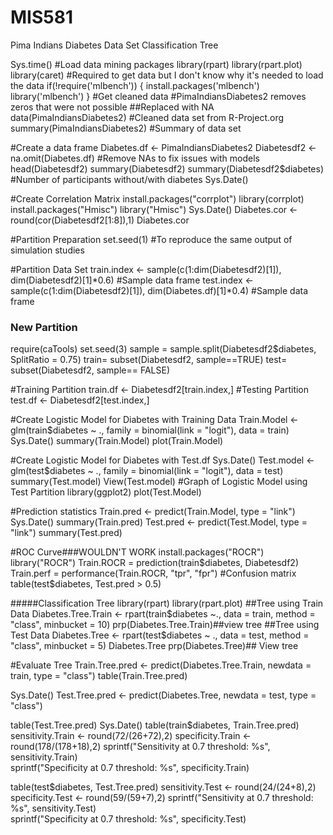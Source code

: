 # MIS581
Pima Indians Diabetes Data Set Classification Tree

Sys.time()
#Load data mining packages
library(rpart)
library(rpart.plot)
library(caret)
#Required to get data but I don't know why it's needed to load the data
if(!require('mlbench')) {
  install.packages('mlbench')
  library('mlbench')
}
#Get cleaned data
#PimaIndiansDiabetes2 removes zeros that were not possible
##Replaced with NA
data(PimaIndiansDiabetes2) #Cleaned data set from R-Project.org
summary(PimaIndiansDiabetes2) #Summary of data set

#Create a data frame
Diabetes.df <- PimaIndiansDiabetes2
Diabetesdf2 <- na.omit(Diabetes.df) #Remove NAs to fix issues with models
head(Diabetesdf2)
summary(Diabetesdf2)
summary(Diabetesdf2$diabetes) #Number of participants without/with diabetes
Sys.Date()

#Create Correlation Matrix 
install.packages("corrplot")
library(corrplot)
install.packages("Hmisc")
library("Hmisc")
Sys.Date()
Diabetes.cor <- round(cor(Diabetesdf2[1:8]),1)
Diabetes.cor

#Partition Preparation
set.seed(1) #To reproduce the same output of simulation studies

#Partition Data Set
train.index <- sample(c(1:dim(Diabetesdf2)[1]),
                      dim(Diabetesdf2)[1]*0.6) #Sample data frame
test.index <- sample(c(1:dim(Diabetesdf2)[1]),
                     dim(Diabetes.df)[1]*0.4) #Sample data frame
### New Partition
require(caTools)
set.seed(3)
sample = sample.split(Diabetesdf2$diabetes, SplitRatio = 0.75)
train= subset(Diabetesdf2, sample==TRUE)
test= subset(Diabetesdf2, sample== FALSE)

#Training Partition
train.df <- Diabetesdf2[train.index,]
#Testing Partition
test.df <- Diabetesdf2[test.index,]

#Create Logistic Model for Diabetes with Training Data
Train.Model <- glm(train$diabetes ~ ., 
                family = binomial(link = "logit"), data = train)
Sys.Date()
summary(Train.Model)
plot(Train.Model)

#Create Logistic Model for Diabetes with Test.df
Sys.Date()
Test.model <- glm(test$diabetes ~ .,
                 family = binomial(link = "logit"), data = test)
summary(Test.model)
View(Test.model)
#Graph of Logistic Model using Test Partition
library(ggplot2)
plot(Test.Model)


#Prediction statistics
Train.pred <- predict(Train.Model, type = "link")
Sys.Date()
summary(Train.pred)
Test.pred <- predict(Test.Model, type = "link")
summary(Test.pred)

#ROC Curve###WOULDN'T WORK
install.packages("ROCR")
library("ROCR")
Train.ROCR = prediction(train$diabetes, Diabetesdf2)
Train.perf = performance(Train.ROCR, "tpr", "fpr")
#Confusion matrix
table(test$diabetes, Test.pred > 0.5)

#####Classification Tree 
library(rpart)
library(rpart.plot)
##Tree using Train Data
Diabetes.Tree.Train <- rpart(train$diabetes ~., data = train,
                             method = "class", minbucket = 10)
prp(Diabetes.Tree.Train)##view tree
##Tree using Test Data
Diabetes.Tree <- rpart(test$diabetes ~ ., data = test,
                        method = "class", minbucket = 5)
Diabetes.Tree
prp(Diabetes.Tree)## View tree

#Evaluate Tree 
Train.Tree.pred <- predict(Diabetes.Tree.Train, newdata = train,
                           type = "class")
table(Train.Tree.pred)

Sys.Date()
Test.Tree.pred <- predict(Diabetes.Tree, newdata = test,
                          type = "class")

table(Test.Tree.pred)
Sys.Date()
table(train$diabetes, Train.Tree.pred)
sensitivity.Train <- round(72/(26+72),2)
specificity.Train <- round(178/(178+18),2)
sprintf("Sensitivity at 0.7 threshold: %s", sensitivity.Train)                          
sprintf("Specificity at 0.7 threshold: %s", specificity.Train)                          

table(test$diabetes, Test.Tree.pred)
sensitivity.Test <- round(24/(24+8),2)
specificity.Test <- round(59/(59+7),2)
sprintf("Sensitivity at 0.7 threshold: %s", sensitivity.Test)                          
sprintf("Specificity at 0.7 threshold: %s", specificity.Test)
